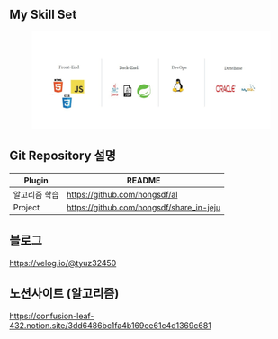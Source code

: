 ## My Skill Set


<figure>
    <img src="https://github.com/hongsdf/hongsdf/blob/main/My_skill_set.jpg" title="하얀 강아지">    
</figure>





## Git Repository 설명




| Plugin | README |
| ------ | ------ |
| 알고리즘 학습 | https://github.com/hongsdf/al |
| Project | https://github.com/hongsdf/share_in-jeju |




## 블로그
https://velog.io/@tyuz32450
## 노션사이트 (알고리즘)
https://confusion-leaf-432.notion.site/3dd6486bc1fa4b169ee61c4d1369c681
